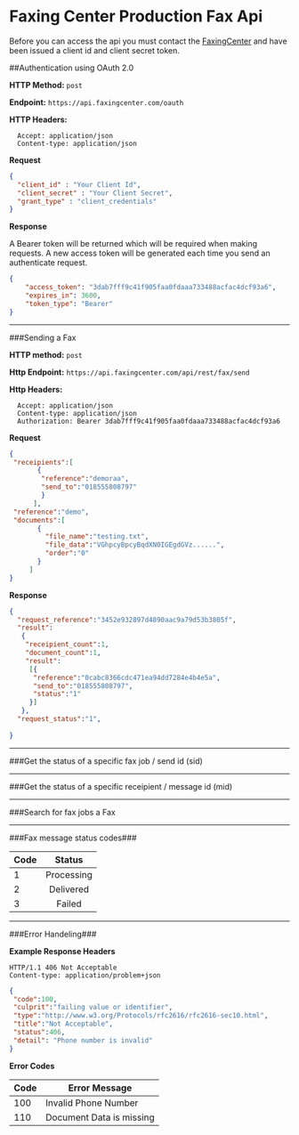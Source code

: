Faxing Center Production Fax Api
========

Before you can access the api you must contact the [FaxingCenter](https://www.faxingcenter.com/production_fax) and have been issued a client id and client secret token. 


##Authentication using OAuth 2.0

**HTTP Method:** `post`

**Endpoint:** `https://api.faxingcenter.com/oauth`

**HTTP Headers:**
```
  Accept: application/json
  Content-type: application/json
``` 


**Request**

```json
{
  "client_id" : "Your Client Id",
  "client_secret" : "Your Client Secret",
  "grant_type" : "client_credentials"
}
```


**Response**

A Bearer token will be returned which will be required when making requests. A new access token will be generated each time you send an authenticate request.

```json
{
    "access_token": "3dab7fff9c41f905faa0fdaaa733488acfac4dcf93a6",
    "expires_in": 3600,
    "token_type": "Bearer"
}
```

---

###Sending a Fax

**HTTP method:** `post`

**Http Endpoint:** `https://api.faxingcenter.com/api/rest/fax/send`

**Http Headers:**
```
  Accept: application/json
  Content-type: application/json
  Authorization: Bearer 3dab7fff9c41f905faa0fdaaa733488acfac4dcf93a6
```


**Request**

```json
{
 "receipients":[
       {
        "reference":"demoraa",
        "send_to":"018555808797"
        }
      ],
 "reference":"demo",
 "documents":[
       {
         "file_name":"testing.txt",
         "file_data":"VGhpcyBpcyBqdXN0IGEgdGVz......",         
         "order":"0"
       }
     ]
}
```


**Response**

```json
{
  "request_reference":"3452e932897d4890aac9a79d53b3805f",
  "result":
   {
    "receipient_count":1,
    "document_count":1,
    "result":
     [{
      "reference":"0cabc8366cdc471ea94dd7284e4b4e5a",
      "send_to":"018555808797",
      "status":"1"
     }]
   },
  "request_status":"1",
 
}
```

---

###Get the status of a specific fax job / send id (sid)

---

###Get the status of a specific receipient / message id (mid)

---

###Search for fax jobs a Fax

---

###Fax message status codes###

| Code        | Status
| ------------- |:-------------:
| 1             | Processing 
| 2             | Delivered      
| 3             | Failed 

---

###Error Handeling###

**Example Response Headers**
```
HTTP/1.1 406 Not Acceptable
Content-type: application/problem+json
```

```json
{
 "code":100,
 "culprit":"failing value or identifier",
 "type":"http://www.w3.org/Protocols/rfc2616/rfc2616-sec10.html",
 "title":"Not Acceptable",
 "status":406,
 "detail": "Phone number is invalid"
}
```

**Error Codes**

| Code      | Error Message            |
|-----------|--------------------------|
|   100     | Invalid Phone Number     |
|   110     | Document Data is missing |
